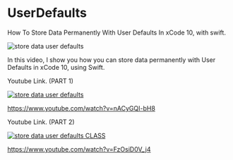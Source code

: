 # UserDefaults
How To Store Data Permanently With User Defaults In xCode 10, with swift.

![store data user defaults](https://i.ibb.co/DYVv9Sm/userdefaults.png)

In this video, I show you how you can store data permanently with User Defaults in xCode 10, using Swift.

Youtube Link. (PART 1) 

[![store data user defaults](https://img.youtube.com/vi/nACyGQI-bH8/0.jpg)](https://www.youtube.com/watch?v=nACyGQI-bH8)

https://www.youtube.com/watch?v=nACyGQI-bH8

Youtube Link. (PART 2) 

[![store data user defaults CLASS](https://img.youtube.com/vi/FzOsiD0V_j4/0.jpg)](https://www.youtube.com/watch?v=FzOsiD0V_j4)

https://www.youtube.com/watch?v=FzOsiD0V_j4
